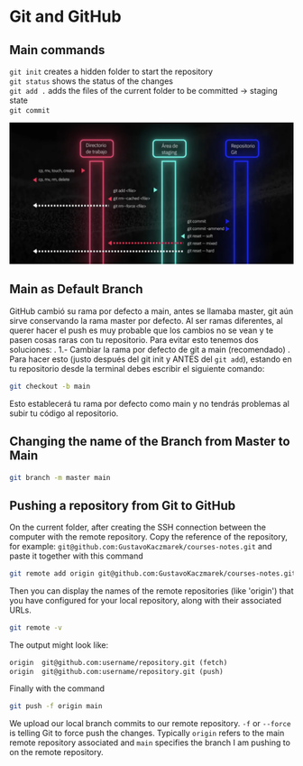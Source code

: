 # Git and GitHub

## Main commands
`git init` creates a hidden folder to start the repository <br>
`git status` shows the status of the changes <br>
`git add .` adds the files of the current folder to be committed -> staging state <br>
`git commit ` <br> 

![Common commands in Git](./pics/gitcommands.png)


## Main as Default Branch

GitHub cambió su rama por defecto a main, antes se llamaba master, git aún sirve conservando la rama master por defecto. Al ser ramas diferentes, al querer hacer el push es muy probable que los cambios no se vean y te pasen cosas raras con tu repositorio. Para evitar esto tenemos dos soluciones: . 1.- Cambiar la rama por defecto de git a main (recomendado) . Para hacer esto (justo después del git init y ANTES del `git add`), estando en tu repositorio desde la terminal debes escribir el siguiente comando:

```bash
git checkout -b main
```
Esto establecerá tu rama por defecto como main y no tendrás problemas al subir tu código al repositorio. 


## Changing the name of the Branch from Master to Main

```bash
git branch -m master main
```

## Pushing a repository from Git to GitHub
On the current folder, after creating the SSH connection between the computer with the remote repository. Copy the reference of the repository, for example: `git@github.com:GustavoKaczmarek/courses-notes.git` and paste it together with this command
```bash
git remote add origin git@github.com:GustavoKaczmarek/courses-notes.git
```

Then you can display the names of the remote repositories (like 'origin') that you have configured for your local repository, along with their associated URLs.

```bash
git remote -v
```

The output might look like:
```plaintext
origin  git@github.com:username/repository.git (fetch)
origin  git@github.com:username/repository.git (push)
```

Finally with the command
```bash
git push -f origin main
```
We upload our local branch commits to our remote repository. `-f` or `--force` is telling Git to force push the changes. Typically `origin` refers to the main remote repository associated and `main` specifies the branch I am pushing to on the remote repository.
